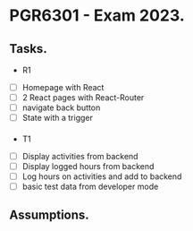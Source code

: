 # PGR6301 - Exam 2023.

## Tasks.
* R1
* [ ] Homepage with React
* [ ] 2 React pages with React-Router
* [ ] navigate back button
* [ ] State with a trigger

####
* T1
* [ ] Display activities from backend
* [ ] Display logged hours from backend
* [ ] Log hours on activities and add to backend
* [ ] basic test data from developer mode

## Assumptions.


